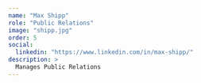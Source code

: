```yaml
---
name: "Max Shipp"
role: "Public Relations"
image: "shipp.jpg"
order: 5
social:
  linkedin: "https://www.linkedin.com/in/max-shipp/"
description: >
  Manages Public Relations
---
```

